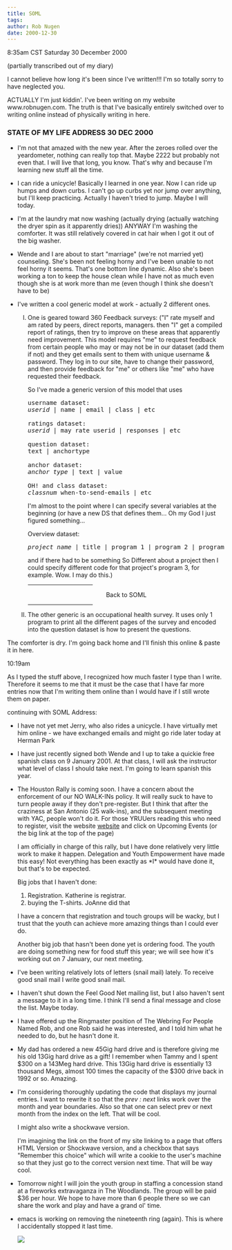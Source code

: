 ```yaml
---
title: SOML
tags: 
author: Rob Nugen
date: 2000-12-30
---
```


<title>State of My Life Address 30 December 2000</title>
<p class=date>8:35am CST Saturday 30 December 2000</p>
<p class=note>(partially transcribed out of my diary)</p>

<p>I cannot believe how long it's been since I've written!!!  I'm so
totally sorry to have neglected you.</p>

<p>ACTUALLY I'm just kiddin'.  I've been writing on my website
www.robnugen.com.  The truth is that I've basically entirely switched
over to writing online instead of physically writing in here.</p>

<h3>STATE OF MY LIFE ADDRESS 30 DEC 2000</h3>

<ul>
<li><p>I'm not that amazed with the new year.  After the zeroes rolled
over the yeardometer, nothing can really top that.  Maybe 2222 but
probably not even that.  I will live that long, you know.  That's why
and because I'm learning new stuff all the time.</p></li>

<li><p>I can ride a unicycle!  Basically I learned in one year.  Now I
can ride up humps and down curbs.  I can't go up curbs yet nor jump
over anything, but I'll keep practicing.  Actually I haven't tried to
jump.  Maybe I will today.</p></li>

<li><p>I'm at the laundry mat now washing (actually drying (actually
watching the dryer spin as it apparently dries)) ANYWAY I'm washing
the comforter.  It was still relatively covered in cat hair when I got
it out of the big washer.</p></li>

<li><p>Wende and I are about to start "marriage" (we're not married
yet) counseling.  She's been not feeling horny and I've been unable to
not feel horny it seems.  That's one bottom line dynamic.  Also she's
been working a ton to keep the house clean while I have not as much
even though she is at work more than me (even though I think she
doesn't have to be)</p></li>

<li><p>I've written a cool generic model at work - actually 2
different ones.</p>

<ol type=I>
<li><p>One is geared toward 360 Feedback surveys: ("I" rate myself and
am rated by peers, direct reports, managers.  then "I" get a compiled
report of ratings, then try to improve on these areas that apparently
need improvement.  This model requires "me" to request feedback from
certain people who may or may not be in our dataset (add them if not)
and they get emails sent to them with unique username & password.
They log in to our site, have to change their password, and then
provide feedback for "me" or others like "me" who have requested their
feedback.</p>

<p>So I've made a generic version of this model that uses</p>

<pre>
username dataset:
<em>userid</em> | name | email | class | etc

ratings dataset:
<em>userid</em> | may rate userid | responses | etc

question dataset:
text | anchortype

anchor dataset:
<em>anchor type</em> | text | value

OH! and class dataset:
<em>classnum</em> when-to-send-emails | etc
</pre>

<p>I'm almost to the point where I can specify several variables at
the beginning (or have a new DS that defines them... Oh my God I just
figured something...</p>

<p>Overview dataset:</p>

<pre>
<em>project name</em> | title | program 1 | program 2 | program 3
</pre>

<p>and if there had to be something So Different about a project then
I could specify different code for that project's program 3, for
example.  Wow.  I may do this.)
</p></li>

<p><hr align="left" width="33%"> <center>Back to SOML</center> <hr
align="right" width="33%"></p>

<li><p>The other generic is an occupational health survey.  It uses
only 1 program to print all the different pages of the survey and
encoded into the question dataset is how to present the
questions.</p></li>
</ol>
</li></ul>

<p>The comforter is dry.  I'm going back home and I'll finish this
online & paste it in here.</p>

<p class="date">10:19am</p>

<p>As I typed the stuff above, I recognized how much faster I type
than I write.  Therefore it seems to me that it must be the case that
I have far more entries now that I'm writing them online than I would
have if I still wrote them on paper.</p>

<p>continuing with SOML Address:</p>

<ul>
<li><p>I have not yet met Jerry, who also rides a unicycle.  I have
virtually met him online - we have exchanged emails and might go ride
later today at Herman Park</p></li>

<li><p>I have just recently signed both Wende and I up to take a
quickie free spanish class on 9 January 2001.  At that class, I will
ask the instructor what level of class I should take next.  I'm going
to learn spanish this year.</p></li>

<li><p>The Houston Rally is coming soon.  I have a concern about the
enforcement of our NO WALK-INs policy.  It will really suck to have to
turn people away if they don't pre-register.  But I think that after
the craziness at San Antonio (25 walk-ins), and the subsequent meeting
with YAC, people won't do it.  For those YRUUers reading this who need
to register, visit the website <a
href="http://swd.yruu.org">website</a> and click on Upcoming Events
(or the big link at the top of the page)</p>

<p>I am officially in charge of this rally, but I have done relatively very
little work to make it happen.  Delegation and Youth Empowerment have
made this easy!  Not everything has been exactly as *I* would have
done it, but that's to be expected.</p>

<p>Big jobs that I haven't done:</p>

<ol>
<li>Registration.  Katherine is registrar.</li>
<li>buying the T-shirts.  JoAnne did that</li>
</ol>

<p>I have a concern that registration and touch groups will be wacky,
but I trust that the youth can achieve more amazing things than I
could ever do.</p>

<p>Another big job that hasn't been done yet is ordering food.  The
youth are doing something new for food stuff this year; we will see
how it's working out on 7 January, our next meeting.</p></li>

<li><p>I've been writing relatively lots of letters (snail mail)
lately.  To receive good snail mail I write good snail mail.</p></li>

<li><p>I haven't shut down the Feel Good Net mailing list, but I also
haven't sent a message to it in a long time.  I think I'll send a
final message and close the list.  Maybe today.</p></li>

<li><p>I have offered up the Ringmaster position of The Webring For
People Named Rob, and one Rob said he was interested, and I told him
what he needed to do, but he hasn't done it.</p></li>

<li><p>My dad has ordered a new 45Gig hard drive and is therefore
giving me his old 13Gig hard drive as a gift!  I remember when Tammy
and I spent $300 on a 143Meg hard drive.  This 13Gig hard drive is
essentially 13 thousand Megs, almost 100 times the capacity of the
$300 drive back in 1992 or so.  Amazing.</p></li>

<li><p>I'm considering thoroughly updating the code that displays my
journal entries.  I want to rewrite it so that the <em>prev :
next</em> links work over the month and year boundaries.  Also so that
one can select prev or next month from the index on the left.  That
will be cool.</p>

<p>I might also write a shockwave version.</p>

<p>I'm imagining the link on the front of my site linking to a page
that offers HTML Version or Shockwave version, and a checkbox that
says "Remember this choice" which will write a cookie to the user's
machine so that they just go to the correct version next time. That
will be way cool.</p></li>

<li><p>Tomorrow night I will join the youth group in staffing a
concession stand at a fireworks extravaganza in The Woodlands.  The
group will be paid $36 per hour.  We hope to have more than 6 people
there so we can share the work and play and have a grand ol'
time.</p></li>

<li><p>emacs is working on removing the nineteenth ring (again).  This
is where I accidentally stopped it last time.</p></li>
</ol>

<p><img src='/images/rob/wL-ROB.gif'/></p>

